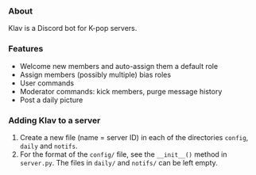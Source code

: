 ### About

Klav is a Discord bot for K-pop servers.

### Features

* Welcome new members and auto-assign them a default role
* Assign members (possibly multiple) bias roles
* User commands
* Moderator commands: kick members, purge message history
* Post a daily picture

### Adding Klav to a server

1. Create a new file (name = server ID) in each of the directories `config`, `daily` and `notifs`.
2. For the format of the `config/` file, see the `__init__()` method in `server.py`. The files in `daily/` and `notifs/` can be left empty.